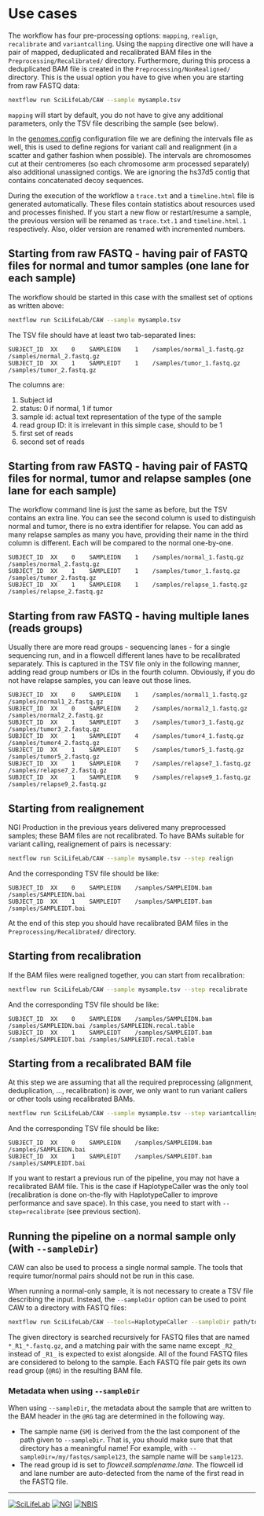 # Use cases

The workflow has four pre-processing options: `mapping`, `realign`, `recalibrate` and `variantcalling`. Using the `mapping` directive one will have a pair of mapped, deduplicated and recalibrated BAM files in the `Preprocessing/Recalibrated/` directory. Furthermore, during this process a deduplicated BAM file is created in the `Preprocessing/NonRealigned/` directory. This is the usual option you have to give when you are starting from raw FASTQ data:

```bash
nextflow run SciLifeLab/CAW --sample mysample.tsv
```

`mapping` will start by default, you do not have to give any additional parameters, only the TSV file describing the sample (see below).

In the [genomes.config](../configuration/genomes.config) configuration file we are defining the intervals file as well, this is used to define regions for variant call and realignment (in a scatter and gather fashion when possible). The intervals are chromosomes cut at their centromeres (so each chromosome arm processed separately) also additional unassigned contigs. We are ignoring the hs37d5 contig that contains concatenated decoy sequences.

During the execution of the workflow a `trace.txt` and a `timeline.html` file is generated automatically. These files contain statistics about resources used and processes finished. If you start a new flow or restart/resume a sample, the previous version will be renamed as `trace.txt.1` and `timeline.html.1` respectively. Also, older version are renamed with incremented numbers.

## Starting from raw FASTQ - having pair of FASTQ files for normal and tumor samples (one lane for each sample)

The workflow should be started in this case with the smallest set of options as written above:

```bash
nextflow run SciLifeLab/CAW --sample mysample.tsv
```

The TSV file should have at least two tab-separated lines:

```
SUBJECT_ID  XX    0    SAMPLEIDN    1    /samples/normal_1.fastq.gz    /samples/normal_2.fastq.gz
SUBJECT_ID  XX    1    SAMPLEIDT    1    /samples/tumor_1.fastq.gz    /samples/tumor_2.fastq.gz
```

The columns are:

1. Subject id
2. status: 0 if normal, 1 if tumor
3. sample id: actual text representation of the type of the sample
4. read group ID: it is irrelevant in this simple case, should to be 1
5. first set of reads
6. second set of reads

## Starting from raw FASTQ - having pair of FASTQ files for normal, tumor and relapse samples (one lane for each sample)

The workflow command line is just the same as before, but the TSV contains an extra line. You can see the second column is used to distinguish normal and tumor, there is no extra identifier for relapse. You can add as many relapse samples as many you have, providing their name in the third column is different. Each will be compared to the normal one-by-one.

```
SUBJECT_ID  XX    0    SAMPLEIDN    1    /samples/normal_1.fastq.gz    /samples/normal_2.fastq.gz
SUBJECT_ID  XX    1    SAMPLEIDT    1    /samples/tumor_1.fastq.gz    /samples/tumor_2.fastq.gz
SUBJECT_ID  XX    1    SAMPLEIDR    1    /samples/relapse_1.fastq.gz    /samples/relapse_2.fastq.gz
```

## Starting from raw FASTQ - having multiple lanes (reads groups)

Usually there are more read groups - sequencing lanes - for a single sequencing run, and in a flowcell different lanes have to be recalibrated separately. This is captured in the TSV file only in the following manner, adding read group numbers or IDs in the fourth column. Obviously, if you do not have relapse samples, you can leave out those lines.

```
SUBJECT_ID  XX    0    SAMPLEIDN    1    /samples/normal1_1.fastq.gz    /samples/normal1_2.fastq.gz
SUBJECT_ID  XX    0    SAMPLEIDN    2    /samples/normal2_1.fastq.gz    /samples/normal2_2.fastq.gz
SUBJECT_ID  XX    1    SAMPLEIDT    3    /samples/tumor3_1.fastq.gz    /samples/tumor3_2.fastq.gz
SUBJECT_ID  XX    1    SAMPLEIDT    4    /samples/tumor4_1.fastq.gz    /samples/tumor4_2.fastq.gz
SUBJECT_ID  XX    1    SAMPLEIDT    5    /samples/tumor5_1.fastq.gz    /samples/tumor5_2.fastq.gz
SUBJECT_ID  XX    1    SAMPLEIDR    7    /samples/relapse7_1.fastq.gz    /samples/relapse7_2.fastq.gz
SUBJECT_ID  XX    1    SAMPLEIDR    9    /samples/relapse9_1.fastq.gz    /samples/relapse9_2.fastq.gz
```

## Starting from realignement

NGI Production in the previous years delivered many preprocessed samples; these BAM files are not recalibrated. To have BAMs suitable for variant calling, realignement of pairs is necessary:

```bash
nextflow run SciLifeLab/CAW --sample mysample.tsv --step realign
```

And the corresponding TSV file should be like:

```
SUBJECT_ID  XX    0    SAMPLEIDN    /samples/SAMPLEIDN.bam    /samples/SAMPLEIDN.bai
SUBJECT_ID  XX    1    SAMPLEIDT    /samples/SAMPLEIDT.bam    /samples/SAMPLEIDT.bai
```

At the end of this step you should have recalibrated BAM files in the `Preprocessing/Recalibrated/` directory.

## Starting from recalibration

If the BAM files were realigned together, you can start from recalibration:

```bash
nextflow run SciLifeLab/CAW --sample mysample.tsv --step recalibrate
```

And the corresponding TSV file should be like:

```
SUBJECT_ID  XX    0    SAMPLEIDN    /samples/SAMPLEIDN.bam    /samples/SAMPLEIDN.bai /samples/SAMPLEIDN.recal.table
SUBJECT_ID  XX    1    SAMPLEIDT    /samples/SAMPLEIDT.bam    /samples/SAMPLEIDT.bai /samples/SAMPLEIDT.recal.table
```

## Starting from a recalibrated BAM file

At this step we are assuming that all the required preprocessing (alignment, deduplication, ..., recalibration) is over, we only want to run variant callers or other tools using recalibrated BAMs.

```bash
nextflow run SciLifeLab/CAW --sample mysample.tsv --step variantcalling --tools <tool>
```

And the corresponding TSV file should be like:

```
SUBJECT_ID  XX    0    SAMPLEIDN    /samples/SAMPLEIDN.bam    /samples/SAMPLEIDN.bai
SUBJECT_ID  XX    1    SAMPLEIDT    /samples/SAMPLEIDT.bam    /samples/SAMPLEIDT.bai
```

If you want to restart a previous run of the pipeline, you may not have a recalibrated BAM file. This is the case if HaplotypeCaller was the only tool (recalibration is done on-the-fly with HaplotypeCaller to improve performance and save space). In this case, you need to start with `--step=recalibrate` (see previous section).


## Running the pipeline on a normal sample only (with `--sampleDir`)

CAW can also be used to process a single normal sample. The tools that require tumor/normal pairs should not be run in this case.

When running a normal-only sample, it is not necessary to create a TSV file describing the input. Instead, the `--sampleDir` option can be used to point CAW to a directory with FASTQ files:
```bash
nextflow run SciLifeLab/CAW --tools=HaplotypeCaller --sampleDir path/to/FASTQ/files
```
The given directory is searched recursively for FASTQ files that are named `*_R1_*.fastq.gz`, and a matching pair with the same name except `_R2_` instead of `_R1_` is expected to exist alongside. All of the found FASTQ files are considered to belong to the sample. Each FASTQ file pair gets its own read group (`@RG`) in the resulting BAM file.

### Metadata when using `--sampleDir`

When using `--sampleDir`, the metadata about the sample that are written to the BAM header in the `@RG` tag are determined in the following way.

- The sample name (`SM`) is derived from the the last component of the path given to `--sampleDir`. That is, you should make sure that that directory has a meaningful name! For example, with `--sampleDir=/my/fastqs/sample123`, the sample name will be `sample123`.
- The read group id is set to *flowcell.samplename.lane*. The flowcell id and lane number are auto-detected from the name of the first read in the FASTQ file.


--------------------------------------------------------------------------------

[![](images/SciLifeLab_logo.png "SciLifeLab")][scilifelab-link]
[![](images/NGI_logo.png "NGI")][ngi-link]
[![](images/NBIS_logo.png "NBIS")][nbis-link]

[nbis-link]: https://www.nbis.se/
[ngi-link]: https://ngisweden.scilifelab.se/
[scilifelab-link]: https://www.scilifelab.se/
